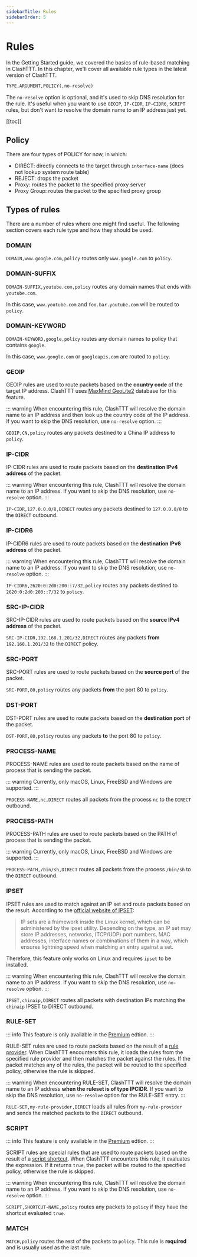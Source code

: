 ```yaml
---
sidebarTitle: Rules
sidebarOrder: 5
---
```


# Rules

In the Getting Started guide, we covered the basics of rule-based matching in ClashTTT. In this chapter, we'll cover all available rule types in the latest version of ClashTTT.

```txt
TYPE,ARGUMENT,POLICY(,no-resolve)
```

The `no-resolve` option is optional, and it's used to skip DNS resolution for the rule. It's useful when you want to use `GEOIP`, `IP-CIDR`, `IP-CIDR6`, `SCRIPT` rules, but don't want to resolve the domain name to an IP address just yet.

[[toc]]

## Policy

There are four types of POLICY for now, in which:

- DIRECT: directly connects to the target through `interface-name` (does not lookup system route table)
- REJECT: drops the packet
- Proxy: routes the packet to the specified proxy server
- Proxy Group: routes the packet to the specified proxy group

## Types of rules

There are a number of rules where one might find useful. The following section covers each rule type and how they should be used.

### DOMAIN

`DOMAIN,www.google.com,policy` routes only `www.google.com` to `policy`.

### DOMAIN-SUFFIX

`DOMAIN-SUFFIX,youtube.com,policy` routes any domain names that ends with `youtube.com`.

In this case, `www.youtube.com` and `foo.bar.youtube.com` will be routed to `policy`.

### DOMAIN-KEYWORD

`DOMAIN-KEYWORD,google,policy` routes any domain names to policy that contains `google`.

In this case, `www.google.com` or `googleapis.com` are routed to `policy`.

### GEOIP

GEOIP rules are used to route packets based on the **country code** of the target IP address. ClashTTT uses [MaxMind GeoLite2](https://dev.maxmind.com/geoip/geoip2/geolite2/) database for this feature.

::: warning
When encountering this rule, ClashTTT will resolve the domain name to an IP address and then look up the country code of the IP address. If you want to skip the DNS resolution, use `no-resolve` option.
:::

`GEOIP,CN,policy` routes any packets destined to a China IP address to `policy`.

### IP-CIDR

IP-CIDR rules are used to route packets based on the **destination IPv4 address** of the packet.

::: warning
When encountering this rule, ClashTTT will resolve the domain name to an IP address. If you want to skip the DNS resolution, use `no-resolve` option.
:::

`IP-CIDR,127.0.0.0/8,DIRECT` routes any packets destined to `127.0.0.0/8` to the `DIRECT` outbound.

### IP-CIDR6

IP-CIDR6 rules are used to route packets based on the **destination IPv6 address** of the packet.

::: warning
When encountering this rule, ClashTTT will resolve the domain name to an IP address. If you want to skip the DNS resolution, use `no-resolve` option.
:::

`IP-CIDR6,2620:0:2d0:200::7/32,policy` routes any packets destined to `2620:0:2d0:200::7/32` to `policy`.

### SRC-IP-CIDR

SRC-IP-CIDR rules are used to route packets based on the **source IPv4 address** of the packet.

`SRC-IP-CIDR,192.168.1.201/32,DIRECT` routes any packets **from** `192.168.1.201/32` to the `DIRECT` policy.

### SRC-PORT

SRC-PORT rules are used to route packets based on the **source port** of the packet.

`SRC-PORT,80,policy` routes any packets **from** the port 80 to `policy`.

### DST-PORT

DST-PORT rules are used to route packets based on the **destination port** of the packet.

`DST-PORT,80,policy` routes any packets **to** the port 80 to `policy`.

### PROCESS-NAME

PROCESS-NAME rules are used to route packets based on the name of process that is sending the packet.

::: warning
Currently, only macOS, Linux, FreeBSD and Windows are supported.
:::

`PROCESS-NAME,nc,DIRECT` routes all packets from the process `nc` to the `DIRECT` outbound.

### PROCESS-PATH

PROCESS-PATH rules are used to route packets based on the PATH of process that is sending the packet.

::: warning
Currently, only macOS, Linux, FreeBSD and Windows are supported.
:::

`PROCESS-PATH,/bin/sh,DIRECT` routes all packets from the process `/bin/sh` to the `DIRECT` outbound.

### IPSET

IPSET rules are used to match against an IP set and route packets based on the result. According to the [official website of IPSET](https://ipset.netfilter.org/):

> IP sets are a framework inside the Linux kernel, which can be administered by the ipset utility. Depending on the type, an IP set may store IP addresses, networks, (TCP/UDP) port numbers, MAC addresses, interface names or combinations of them in a way, which ensures lightning speed when matching an entry against a set.

Therefore, this feature only works on Linux and requires `ipset` to be installed.

::: warning
When encountering this rule, ClashTTT will resolve the domain name to an IP address. If you want to skip the DNS resolution, use `no-resolve` option.
:::

`IPSET,chinaip,DIRECT` routes all packets with destination IPs matching the `chinaip` IPSET to DIRECT outbound.

### RULE-SET

::: info
This feature is only available in the [Premium](/premium/introduction) edtion.
:::

RULE-SET rules are used to route packets based on the result of a [rule provider](/premium/rule-providers). When ClashTTT encounters this rule, it loads the rules from the specified rule provider and then matches the packet against the rules. If the packet matches any of the rules, the packet will be routed to the specified policy, otherwise the rule is skipped.

::: warning
When encountering RULE-SET, ClashTTT will resolve the domain name to an IP address **when the ruleset is of type IPCIDR**. If you want to skip the DNS resolution, use `no-resolve` option for the RULE-SET entry.
:::

`RULE-SET,my-rule-provider,DIRECT` loads all rules from `my-rule-provider` and sends the matched packets to the `DIRECT` outbound.

### SCRIPT

::: info
This feature is only available in the [Premium](/premium/introduction) edtion.
:::

SCRIPT rules are special rules that are used to route packets based on the result of a [script shortcut](/premium/script-shortcuts). When ClashTTT encounters this rule, it evaluates the expression. If it returns `true`, the packet will be routed to the specified policy, otherwise the rule is skipped.

::: warning
When encountering this rule, ClashTTT will resolve the domain name to an IP address. If you want to skip the DNS resolution, use `no-resolve` option.
:::

`SCRIPT,SHORTCUT-NAME,policy` routes any packets to `policy` if they have the shortcut evaluated `true`.

### MATCH

`MATCH,policy` routes the rest of the packets to `policy`. This rule is **required** and is usually used as the last rule.
